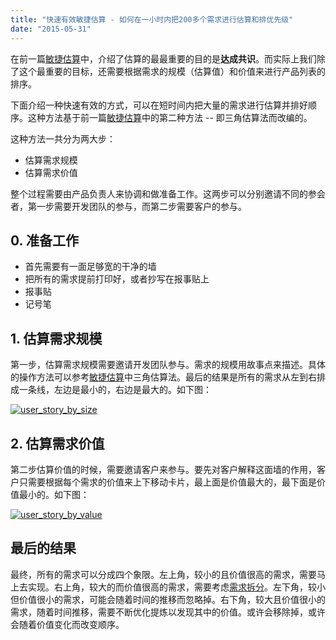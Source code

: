 ```yaml
---
title: "快速有效敏捷估算 - 如何在一小时内把200多个需求进行估算和排优先级"
date: "2015-05-31"
---
```


在前一篇[敏捷估算](http://bobjiang.com/2015/05/14/estimation_in_scrum/)中，介绍了估算的最最重要的目的是**达成共识**。而实际上我们除了这个最重要的目标，还需要根据需求的规模（估算值）和价值来进行产品列表的排序。

下面介绍一种快速有效的方式，可以在短时间内把大量的需求进行估算并排好顺序。这种方法基于前一篇[敏捷估算](http://bobjiang.com/2015/05/14/estimation_in_scrum/)中的第二种方法 -- 即三角估算法而改编的。

这种方法一共分为两大步：

- 估算需求规模
- 估算需求价值

整个过程需要由产品负责人来协调和做准备工作。这两步可以分别邀请不同的参会者，第一步需要开发团队的参与，而第二步需要客户的参与。

## 0\. 准备工作

- 首先需要有一面足够宽的干净的墙
- 把所有的需求提前打印好，或者抄写在报事贴上
- 报事贴
- 记号笔

## 1\. 估算需求规模

第一步，估算需求规模需要邀请开发团队参与。需求的规模用故事点来描述。具体的操作方法可以参考[敏捷估算](http://bobjiang.com/2015/05/14/estimation_in_scrum/)中三角估算法。最后的结果是所有的需求从左到右排成一条线，左边是最小的，右边是最大的。如下图：

[![user_story_by_size](/wp-content/uploads/2015/05/user_story_by_size.jpg)](/wp-content/uploads/2015/05/user_story_by_size.jpg)

## 2\. 估算需求价值

第二步估算价值的时候，需要邀请客户来参与。要先对客户解释这面墙的作用，客户只需要根据每个需求的价值来上下移动卡片，最上面是价值最大的，最下面是价值最小的。如下图：

[![user_story_by_value](/wp-content/uploads/2015/05/user_story_by_value.jpg)](/wp-content/uploads/2015/05/user_story_by_value.jpg)

## 最后的结果

最终，所有的需求可以分成四个象限。左上角，较小的且价值很高的需求，需要马上去实现。右上角，较大的而价值很高的需求，需要考虑[需求拆分](http://bobjiang.com/2015/01/10/how-to-split-user-story/)。左下角，较小但价值很小的需求，可能会随着时间的推移而忽略掉。右下角，较大且价值很小的需求，随着时间推移，需要不断优化提炼以发现其中的价值。或许会移除掉，或许会随着价值变化而改变顺序。
